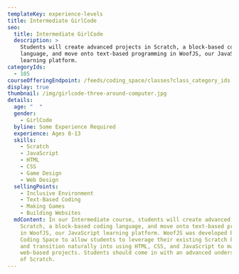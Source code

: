 ```yaml
---
templateKey: experience-levels
title: Intermediate GirlCode
seo:
  title: Intermediate GirlCode
  description: >
    Students will create advanced projects in Scratch, a block-based coding
    language, and move onto text-based programming in WoofJS, our JavaScript
    learning platform.
categoryIds:
  - 105
courseOfferingEndpoint: /feeds/coding_space/classes?class_category_ids[]=105
display: true
thumbnail: /img/girlcode-three-around-computer.jpg
details:
  age: "  "
  gender:
    - GirlCode
  byline: Some Experience Required
  experience: Ages 8-13
  skills:
    - Scratch
    - JavaScript
    - HTML
    - CSS
    - Game Design
    - Web Design
  sellingPoints:
    - Inclusive Environment
    - Text-Based Coding
    - Making Games
    - Building Websites
  mdContent: In our Intermediate course, students will create advanced projects in
    Scratch, a block-based coding language, and move onto text-based programming
    in WoofJS, our JavaScript learning platform. WoofJS was developed by The
    Coding Space to allow students to leverage their existing Scratch knowledge
    and transition naturally into using HTML, CSS, and JavaScript to make
    web-based projects. Students should come in with an advanced understanding
    of Scratch.
---
```


